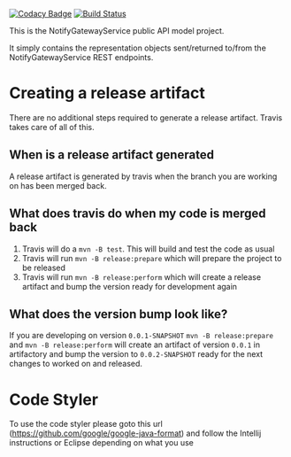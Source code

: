 [![Codacy Badge](https://api.codacy.com/project/badge/Grade/b6431ed636654a158dc47494cc9ec1e3)](https://www.codacy.com/app/sdcplatform/rm-notifygatewaysvc-api?utm_source=github.com&amp;utm_medium=referral&amp;utm_content=ONSdigital/rm-notifygatewaysvc-api&amp;utm_campaign=Badge_Grade)
[![Build Status](https://travis-ci.org/ONSdigital/rm-notifygatewaysvc-api.svg?branch=master)](https://travis-ci.org/ONSdigital/rm-notifygatewaysvc-api)

This is the NotifyGatewayService public API model project.

It simply contains the representation objects sent/returned to/from the NotifyGatewayService REST endpoints.

# Creating a release artifact
There are no additional steps required to generate a release artifact. Travis takes care of all of this.

## When is a release artifact generated
A release artifact is generated by travis when the branch you are working on has been merged back. 

## What does travis do when my code is merged back
1. Travis will do a `mvn -B test`. This will build and test the code as usual
1. Travis will run `mvn -B release:prepare` which will prepare the project to be released
1. Travis will run `mvn -B release:perform` which will create a release artifact and bump the version ready for development again

## What does the version bump look like?
If you are developing on version `0.0.1-SNAPSHOT` `mvn -B release:prepare` and `mvn -B release:perform` will create an artifact of version `0.0.1` in artifactory and bump the version to `0.0.2-SNAPSHOT` ready for the next changes to worked on and released.

# Code Styler
To use the code styler please goto this url (https://github.com/google/google-java-format) and follow the Intellij instructions or Eclipse depending on what you use